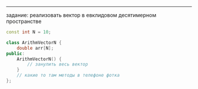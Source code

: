 ___

задание: реализовать вектор в евклидовом десятимерном пространстве

```cpp
const int N = 10;

class ArithmVectorN {
	double arr[N];
public:
	ArithmVectorN() {
		// занулить весь вектор
	}
	// какие то там методы в телефоне фотка
};
```